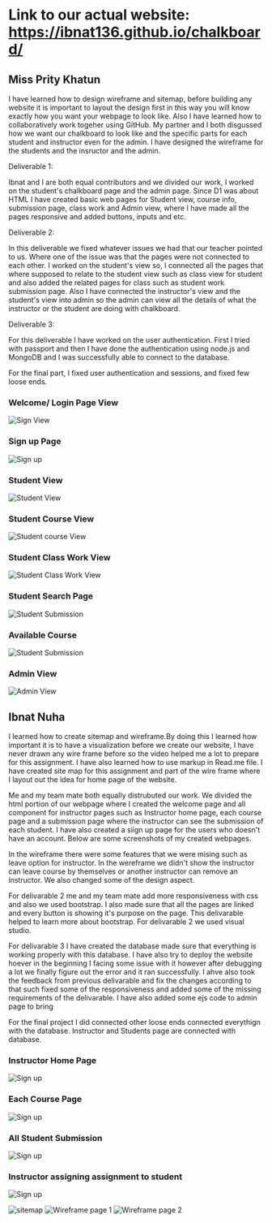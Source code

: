 # Link to our actual website: https://ibnat136.github.io/chalkboard/
## Miss Prity Khatun

I have learned how to design wireframe and sitemap, before building any website it is important to layout the design first in this way you will know exactly how you want your webpage to look like. Also I have learned how to collaboratively work togeher using GitHub. My partner and I both disgussed how we want our chalkboard to look like and the specific parts for each student and instructor even for the admin. I have designed the wireframe for the students and the insructor and the admin. 

Deliverable 1: 

Ibnat and I are both equal contributors and we divided our work, I worked on the student's chalkboard page and the admin page. Since D1 was about HTML I have created basic web pages for Student view, course info, submission page, class work and Admin view, where I have made all the pages responsive and added buttons, inputs and etc.

Deliverable 2:

In this deliverable we fixed whatever issues we had that our teacher pointed to us. Where one of the issue was that the pages were not connected to each other. I worked on the student's view so, I connected all the pages that where supposed to relate to the student view such as class view for student and also added the related pages for class such as  student work submission page. Also I have connected the instructor's view and the student's view into admin so the admin can view all the details of what the instructor or the student are doing with chalkboard. 

Deliverable 3:

For this deliverable I have worked on the user authentication. First I tried with passport and then I have done the authentication using node.js and MongoDB and I was successfully able to connect to the database. 

For the final part, I fixed user authentication and sessions, and fixed few loose ends.


### Welcome/ Login Page View
![Sign View](images/login.png)

### Sign up Page
![Sign up](images/signin.png)

### Student View
![Student View](images/student.png)
### Student Course View
![Student course View](images/course.png)
### Student Class Work View
![Student Class Work View](images/work.png)
### Student Search Page
![Student Submission](images/search.png)
### Available Course
![Student Submission](images/course1.png)

### Admin View
![Admin View](images/)

## Ibnat Nuha 
I learned how to create sitemap and wireframe.By doing this I learned how important it is to have a visualization before we create our website, I have never drawn any wire frame before so the video helped me a lot to prepare for this assignment. I have also learned how to use markup in Read.me file. I have created site map for this assignment and part of the wire frame where I layout out the idea for home page of the website.

Me and my team mate both equally distrubuted our work. We divided the html portion of our webpage where I created the welcome page and all component for instructor pages such as Instructor home page, each course page and a submission page where the instructor can see the submission of each student. I have also created a siign up page for the users who doesn't have an account. Below are some screenshots of my created webpages.

In the wireframe there were some features that we were mising such as leave option for instructor. In the wereframe we didn't show the instructor can leave course by themselves or another instructor can remove an instructor. We also changed some of the design aspect. 

For delivarable 2 me and my team mate add more responsiveness with css and also we used bootstrap. I also made sure that all the pages are linked and every button is showing it's purpose on the page. This delivarable helped to learn more about bootstrap. For delivarable 2 we used visual studio.

For delivarable 3 I have created the database made sure that everything is working properly with this database. 
I have also try to deploy the website hoever in the beginning I facing some issue with it however after debugging a lot we finally figure out the error and it ran successfully. I ahve also took the 
feedback from previous delivarable and fix the changes according to that such fixed some of the responsiveness and added some of the missing 
requirements of the delivarable. I have also added some ejs code to admin page to bring 

For the final project I did connected other loose ends connected everythign with the database. Instructor and Students page are connected with database. 



### Instructor Home Page
![Sign up](images/)

### Each Course Page
![Sign up](images/)

### All Student Submission
![Sign up](images/)

### Instructor assigning assignment to student
![Sign up](images/)

![sitemap](images/sitemap.jpg)
![Wireframe page 1](images/Wireframe1.jpg)
![Wireframe page 2](images/Wireframe2.jpg)

